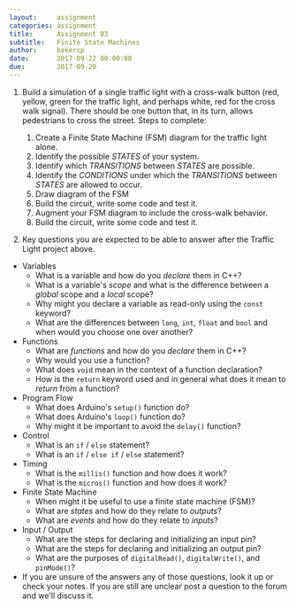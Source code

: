 ```yaml
---
layout:     assignment
categories: assignment
title:      Assignment 03
subtitle:   Finite State Machines
author:     bakercp
date:       2017-09-22 00:00:00
due:        2017-09-29
---
```


1. Build a simulation of a single traffic light with a cross-walk button (red, yellow, green for the traffic light, and perhaps white, red for the cross walk signal).  There should be one button that, in its turn, allows pedestrians to cross the street.  Steps to complete:
    1. Create a Finite State Machine (FSM) diagram for the traffic light alone.
      1. Identify the possible _STATES_ of your system.
      2. Identify which _TRANSITIONS_ between _STATES_ are possible.
      3. Identify the _CONDITIONS_ under which the _TRANSITIONS_ between _STATES_ are allowed to occur.
      4. Draw diagram of the FSM
    2. Build the circuit, write some code and test it.
    3. Augment your FSM diagram to include the cross-walk behavior.
    4. Build the circuit, write some code and test it.

2. Key questions you are expected to be able to answer after the Traffic Light project above.
  - Variables
      - What is a variable and how do you _declare_ them in C++?
      - What is a variable's _scope_ and what is the difference between a _global_ scope and a _local_ scope?
      - Why might you declare a variable as read-only using the `const` keyword?
      - What are the differences between `long`, `int`, `float` and `bool` and when would you choose one over another?
  - Functions
      - What are _functions_ and how do you _declare_ them in C++?
      - Why would you use a function?
      - What does `void` mean in the context of a function declaration?
      - How is the `return` keyword used and in general what does it mean to _return_ from a function?
  - Program Flow
      - What does Arduino's `setup()` function do?
      - What does Arduino's `loop()` function do?
      - Why might it be important to avoid the `delay()` function?
  - Control
      - What is an `if` / `else` statement?
      - What is an `if` / `else if` / `else` statement?
  - Timing
      - What is the `millis()` function and how does it work?
      - What is the `micros()` function and how does it work?
  - Finite State Machine
      - When might it be useful to use a finite state machine (FSM)?
      - What are _states_ and how do they relate to _outputs_?
      - What are _events_ and how do they relate to _inputs_?
  - Input / Output
      - What are the steps for declaring and initializing an input pin?
      - What are the steps for declaring and initializing an output pin?
      - What are the purposes of `digitalRead()`, `digitalWrite()`, and `pinMode()`?
  - If you are unsure of the answers any of those questions, look it up or check your notes.  If you are still are unclear post a question to the forum and we'll discuss it.
